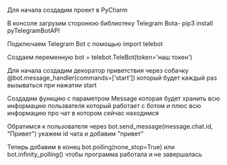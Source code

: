 Для начала создадим проект в PyCharm

В консоле загрузим сторонюю библиотеку Telegram Bota- pip3 install pyTelegramBotAPI

Подключаем Telegram Bot с помощью import telebot

Создаем переменную bot = telebot.TeleBot(token='наш токен')

Для начала создадим декоратор приветствия через собачку @bot.message_handler(commands=['start']) который будет каждый 
раз вызываться при нажатии start 

Создадим функцию с параметром Message которая будет хранить всю информацию пользвателя который работает с ботом и плюс
всю информацию про чат в котором сейчас находимся

Обратимся к пользователя через bot.send_message(message.chat.id, "Привет") укажем id чата и добавим "привет"

Теперь добавим в конец bot.polling(none_stop=True) или bot.infinity_polling() чтобы программа работала и не завершалась

